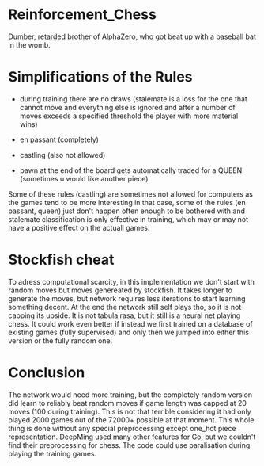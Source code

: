 # Reinforcement_Chess

Dumber, retarded brother of AlphaZero, who got beat up with a baseball bat in the womb.

# Simplifications of the Rules

- during training there are no draws (stalemate is a loss for the one that cannot move and everything else is ignored and after a number of moves exceeds a specified threshold the player with more material wins)

- en passant (completely)

- castling (also not allowed)

- pawn at the end of the board gets automatically traded for a QUEEN (sometimes u would like another piece)

Some of these rules (castling) are sometimes not allowed for computers as the games tend to be more interesting in that case, some of the rules (en passant, queen) just don't happen often enough to be bothered with and stalemate classification is only effective in training, which may or may not have a positive effect on the actuall games.

# Stockfish cheat

To adress computational scarcity, in this implementation we don't start with random moves but moves genereated by stockfish. It takes longer to generate the moves, but network requires less iterations to start learning something decent. At the end the network still self plays tho, so it is not capping its upside. It is not tabula rasa, but it still is a neural net playing chess. It could work even better if instead we first trained on a database of existing games (fully supervised) and only then we jumped into either this version or the fully random one.

# Conclusion

The network would need more training, but the completely random version did learn to reliably beat random moves if game length was capped at 20 moves (100 during training). This is not that terrible considering it had only played 2000 games out of the 72000+ possible at that moment. This whole thing is done without any special preprocessing except one_hot piece representation. DeepMing used many other features for Go, but we couldn't find their preprocessing for chess. The code could use paralisation during playing the training games.

